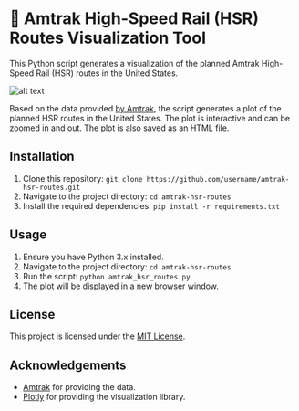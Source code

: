 # 🚆 Amtrak High-Speed Rail (HSR) Routes Visualization Tool

This Python script generates a visualization of the planned Amtrak High-Speed Rail (HSR) routes in the United States.

![alt text](https://github.com/asharahmed/hsr-visualization/blob/main/ss.png?raw=true)

Based on the data provided [by Amtrak](https://www.masstransitmag.com/rail/infrastructure/press-release/21162379/us-high-speed-rail-association-ushsr-releases-fivepoint-highspeed-rail-plan-with-project-list), the script generates a plot of the planned HSR routes in the United States. The plot is interactive and can be zoomed in and out. The plot is also saved as an HTML file.

## Installation

1. Clone this repository: `git clone https://github.com/username/amtrak-hsr-routes.git`
2. Navigate to the project directory: `cd amtrak-hsr-routes`
3. Install the required dependencies: `pip install -r requirements.txt`

## Usage

1. Ensure you have Python 3.x installed.
2. Navigate to the project directory: `cd amtrak-hsr-routes`
3. Run the script: `python amtrak_hsr_routes.py`
4. The plot will be displayed in a new browser window.

## License

This project is licensed under the [MIT License](https://opensource.org/licenses/MIT).

## Acknowledgements

- [Amtrak](https://www.amtrak.com/) for providing the data.
- [Plotly](https://plot.ly/) for providing the visualization library.

